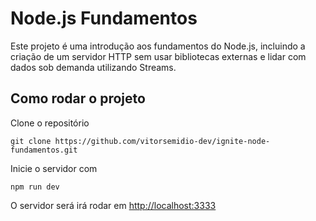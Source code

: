 # Node.js Fundamentos

Este projeto é uma introdução aos fundamentos do Node.js, incluindo a criação de um servidor HTTP sem usar bibliotecas externas e lidar com dados sob demanda utilizando Streams.

## Como rodar o projeto

Clone o repositório

`git clone https://github.com/vitorsemidio-dev/ignite-node-fundamentos.git`

Inicie o servidor com

`npm run dev`

O servidor será irá rodar em [http://localhost:3333](http://localhost:3333)
